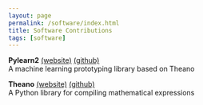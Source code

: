 ```yaml
---
layout: page
permalink: /software/index.html
title: Software Contributions
tags: [software]
---
```


**Pylearn2** [(website)](deeplearning.net/software/pylearn2/)
             [(github)](https://github.com/lisa-lab/pylearn2)  
A machine learning prototyping library based on Theano

**Theano** [(website)](deeplearning.net/software/theano/)
           [(github)](https://github.com/Theano/Theano)  
A Python library for compiling mathematical expressions
